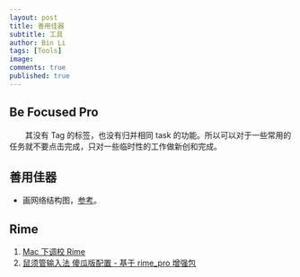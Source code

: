 ```yaml
---
layout: post
title: 善用佳器
subtitle: 工具
author: Bin Li
tags: [Tools]
image: 
comments: true
published: true
---
```


## Be Focused Pro
　　其没有 Tag 的标签，也没有归并相同 task 的功能。所以可以对于一些常用的任务就不要点击完成，只对一些临时性的工作做新创和完成。

## 善用佳器
* 画网络结构图，[参考](https://zhuanlan.zhihu.com/p/60146525)。

## Rime

1. [Mac 下调校 Rime](https://mritd.me/2019/03/23/oh-my-rime/)
2. [鼠须管输入法 傻瓜版配置 - 基于 rime_pro 增强包](https://segmentfault.com/a/1190000005754706)